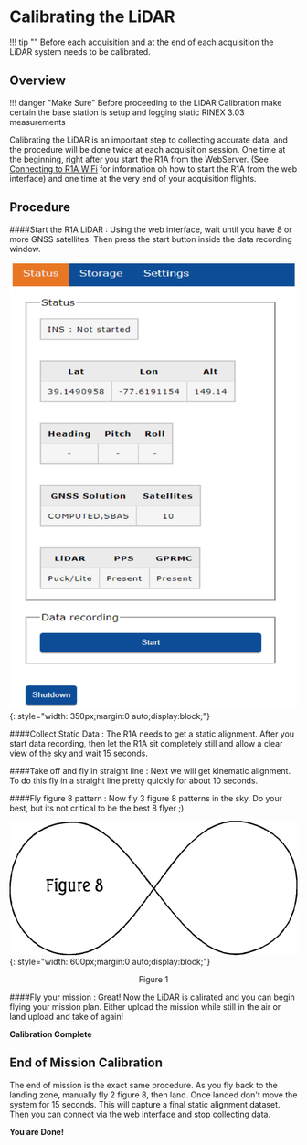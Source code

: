 # Calibrating the LiDAR

!!! tip ""
    Before each acquisition and at the end of each acquisition the LiDAR system needs to be calibrated.

## Overview

!!! danger "Make Sure"
    Before proceeding to the LiDAR Calibration make certain the base station is setup and logging static RINEX 3.03 measurements

Calibrating the LiDAR is an important step to collecting accurate data, and the procedure will be done twice at each acquisition session.  One time at the beginning, right after you start the R1A from the WebServer. (See [Connecting to R1A WiFi](../quickstart/first-setup) for information oh how to start the R1A from the web interface) and one time at the very end of your acquisition flights.

## Procedure

####Start the R1A LiDAR
:   Using the web interface, wait until you have 8 or more GNSS satellites. Then press the start button
    inside the data recording window.

![Web Interface](../img/web-interface.png){: style="width: 350px;margin:0 auto;display:block;"}

####Collect Static Data
:   The R1A needs to get a static alignment. After you start data recording, then let the R1A
    sit completely still and allow a clear view of the sky and wait 15 seconds.

####Take off and fly in straight line
:   Next we will get kinematic alignment.  To do this fly in a straight line pretty quickly for
    about 10 seconds.

####Fly figure 8 pattern
:   Now fly 3 figure 8 patterns in the sky.  Do your best, but its not critical to be the best 8 flyer ;)


![Figure 8](../img/figure-8.gif){: style="width: 600px;margin:0 auto;display:block;"}
<div style="text-align: center;">
  <figcaption>Figure 1</figcaption>
</div>

####Fly your mission
:   Great!  Now the LiDAR is calirated and you can begin flying your mission plan. Either upload the
    mission while still in the air or land upload and take of again!

**Calibration Complete**






## End of Mission Calibration

The end of mission is the exact same procedure.  As you fly back to the landing zone, manually fly 2 figure 8, then land.  Once landed don't move the system for 15 seconds.  This will capture a final static alignment dataset.    Then you can connect via the web interface and stop collecting data.

**You are Done!**
